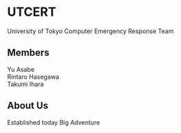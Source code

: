 # UTCERT
University of Tokyo Computer Emergency Response Team

## Members
Yu Asabe  
Rintaro Hasegawa  
Takumi Ihara  

## About Us
Established today 
Big Adventure
